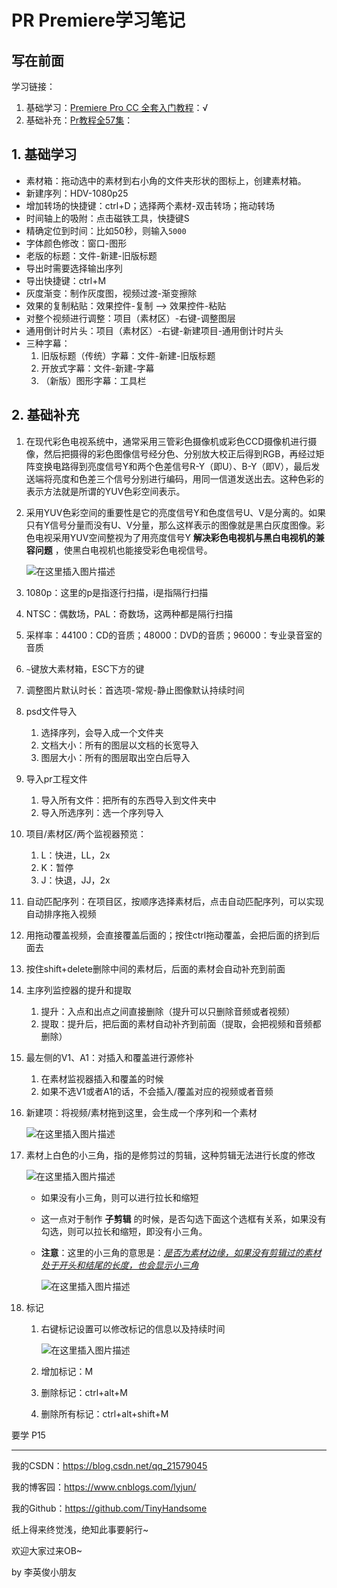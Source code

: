 # PR Premiere学习笔记

## 写在前面

学习链接：

1. 基础学习：[Premiere Pro CC 全套入门教程](https://www.bilibili.com/video/BV1ut411S7j7)：√
2. 基础补充：[Pr教程全57集](https://www.bilibili.com/video/BV1bb411F7Sh)：

## 1. 基础学习

- 素材箱：拖动选中的素材到右小角的文件夹形状的图标上，创建素材箱。
- 新建序列：HDV-1080p25
- 增加转场的快捷键：ctrl+D；选择两个素材-双击转场；拖动转场
- 时间轴上的吸附：点击磁铁工具，快捷键S
- 精确定位到时间：比如50秒，则输入`5000`
- 字体颜色修改：窗口-图形
- 老版的标题：文件-新建-旧版标题
- 导出时需要选择输出序列
- 导出快捷键：ctrl+M
- 灰度渐变：制作灰度图，视频过渡-渐变擦除
- 效果的复制粘贴：效果控件-复制 –> 效果控件-粘贴
- 对整个视频进行调整：项目（素材区）-右键-调整图层
- 通用倒计时片头：项目（素材区）-右键-新建项目-通用倒计时片头
- 三种字幕：
  1. 旧版标题（传统）字幕：文件-新建-旧版标题
  2. 开放式字幕：文件-新建-字幕
  3. （新版）图形字幕：工具栏

## 2. 基础补充

1. 在现代彩色电视系统中，通常采用三管彩色摄像机或彩色CCD摄像机进行摄像，然后把摄得的彩色图像信号经分色、分别放大校正后得到RGB，再经过矩阵变换电路得到亮度信号Y和两个色差信号R-Y（即U）、B-Y（即V），最后发送端将亮度和色差三个信号分别进行编码，用同一信道发送出去。这种色彩的表示方法就是所谓的YUV色彩空间表示。

2. 采用YUV色彩空间的重要性是它的亮度信号Y和色度信号U、V是分离的。如果只有Y信号分量而没有U、V分量，那么这样表示的图像就是黑白灰度图像。彩色电视采用YUV空间整视为了用亮度信号Y **解决彩色电视机与黑白电视机的兼容问题** ，使黑白电视机也能接受彩色电视信号。

   ![在这里插入图片描述](https://img-blog.csdnimg.cn/20210326090204627.png)
   
3. 1080p：这里的p是指逐行扫描，i是指隔行扫描

4. NTSC：偶数场，PAL：奇数场，这两种都是隔行扫描

5. 采样率：44100：CD的音质；48000：DVD的音质；96000：专业录音室的音质

6. `~`键放大素材箱，ESC下方的键

7. 调整图片默认时长：首选项-常规-静止图像默认持续时间

8. psd文件导入

   1. 选择序列，会导入成一个文件夹
   2. 文档大小：所有的图层以文档的长宽导入
   3. 图层大小：所有的图层取出空白后导入

9. 导入pr工程文件

   1. 导入所有文件：把所有的东西导入到文件夹中
   2. 导入所选序列：选一个序列导入

10. 项目/素材区/两个监视器预览：

    1. L：快进，LL，2x
    2. K：暂停
    3. J：快退，JJ，2x

11. 自动匹配序列：在项目区，按顺序选择素材后，点击自动匹配序列，可以实现自动排序拖入视频

12. 用拖动覆盖视频，会直接覆盖后面的；按住ctrl拖动覆盖，会把后面的挤到后面去

13. 按住shift+delete删除中间的素材后，后面的素材会自动补充到前面

14. 主序列监控器的提升和提取

    1. 提升：入点和出点之间直接删除（提升可以只删除音频或者视频）
    2. 提取：提升后，把后面的素材自动补齐到前面（提取，会把视频和音频都删除）

15. 最左侧的V1、A1：对插入和覆盖进行源修补

    1. 在素材监视器插入和覆盖的时候
    2. 如果不选V1或者A1的话，不会插入/覆盖对应的视频或者音频
    
16. 新建项：将视频/素材拖到这里，会生成一个序列和一个素材

    ![在这里插入图片描述](https://img-blog.csdnimg.cn/20210404152133531.png)

17. 素材上白色的小三角，指的是修剪过的剪辑，这种剪辑无法进行长度的修改

    ![在这里插入图片描述](https://img-blog.csdnimg.cn/20210404152323921.png)

    - 如果没有小三角，则可以进行拉长和缩短

    - 这一点对于制作 **子剪辑** 的时候，是否勾选下面这个选框有关系，如果没有勾选，则可以拉长和缩短，即没有小三角。

    - **注意**：这里的小三角的意思是：<u>*是否为素材边缘，如果没有剪辑过的素材处于开头和结尾的长度，也会显示小三角*</u>

      ![在这里插入图片描述](https://img-blog.csdnimg.cn/20210404152503608.png)

18. 标记

    1. 右键标记设置可以修改标记的信息以及持续时间

       ![在这里插入图片描述](https://img-blog.csdnimg.cn/20210404212556358.png)

    2. 增加标记：M

    3. 删除标记：ctrl+alt+M

    4. 删除所有标记：ctrl+alt+shift+M

     













要学 P15



------

我的CSDN：https://blog.csdn.net/qq_21579045

我的博客园：https://www.cnblogs.com/lyjun/

我的Github：https://github.com/TinyHandsome

纸上得来终觉浅，绝知此事要躬行~

欢迎大家过来OB~

by 李英俊小朋友

